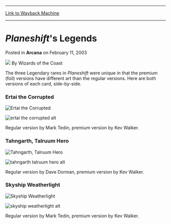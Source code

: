 
---
[Link to Wayback Machine](https://web.archive.org/web/20210429035555/https://magic.wizards.com/en/articles/archive/planeshifts-legends-2003-02-11)

[_metadata_:author]:- "Wizards of the Coast"
[_metadata_:description]:- "The three Legendary rares in Planeshift were unique in that the premium (foil) versions have different art than the regular versions. Here are both versions of each card, side-by-side. Ertai the Corrupted  Regular version by Mark Tedin, premium version by Kev Walker. Tahngarth, Talruum Hero  Regular version by Dave Dorman, premium version by Kev Walker. Skyship Weatherlight"
[_metadata_:generator]:- "Drupal 7 (http://drupal.org)"
[_metadata_:node]:- "605211"
[_metadata_:publish_date]:- "2003-02-11"
[_metadata_:source]:- "div-main-content"
[_metadata_:title]:- "Planeshift's Legends"
[_metadata_:wayback_capture_timestamp]:- "2021-04-29 03:55:55"
[_metadata_:wayback_raw_url]:- "https://web.archive.org/web/20210429035555id_/https://magic.wizards.com/en/articles/archive/planeshifts-legends-2003-02-11"
[_metadata_:wayback_url]:- "https://magic.wizards.com/en/articles/archive/planeshifts-legends-2003-02-11"
---


*Planeshift*'s Legends
======================



 Posted in **Arcana**
 on February 11, 2003 






![](https://media.magic.wizards.com/styles/auth_small/public/images/person/wizards_author.jpg)
By Wizards of the Coast












The three Legendary rares in *Planeshift* were unique in that the premium (foil) versions have different art than the regular versions. Here are both versions of each card, side-by-side.


### Ertai the Corrupted




![Ertai the Corrupted](http://gatherer.wizards.com/Handlers/Image.ashx?type=card&name=Ertai+the+Corrupted)

![ertai the corrupted alt](http://gatherer.wizards.com/Handlers/Image.ashx?type=card&name=ertai+the+corrupted+alt)

Regular version by Mark Tedin, premium version by Kev Walker.


### Tahngarth, Talruum Hero




![Tahngarth, Talruum Hero](http://gatherer.wizards.com/Handlers/Image.ashx?type=card&name=Tahngarth%2C+Talruum+Hero)

![tahngarth talruum hero alt](http://gatherer.wizards.com/Handlers/Image.ashx?type=card&name=tahngarth+talruum+hero+alt)

Regular version by Dave Dorman, premium version by Kev Walker.


### Skyship Weatherlight




![Skyship Weatherlight](http://gatherer.wizards.com/Handlers/Image.ashx?type=card&name=Skyship+Weatherlight)

![skyship weatherlight alt](http://gatherer.wizards.com/Handlers/Image.ashx?type=card&name=skyship+weatherlight+alt)

Regular version by Mark Tedin, premium version by Kev Walker.








